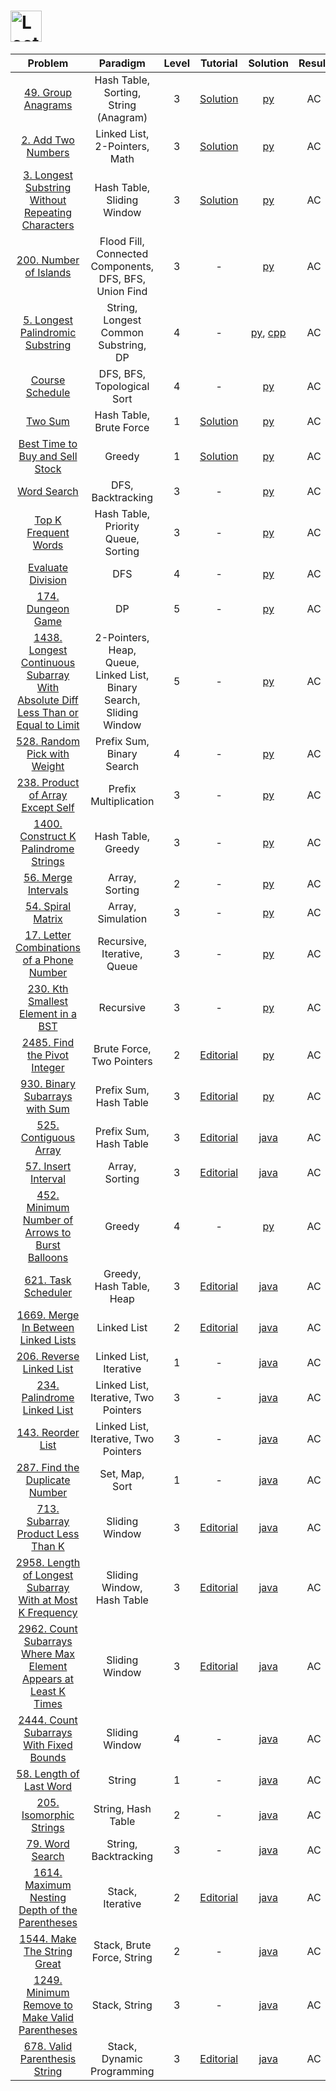 # [<img align="center" height="50" src="https://assets.leetcode.com/static_assets/public/webpack_bundles/images/logo-dark.e99485d9b.svg" alt="LeetCode Home">](https://leetcode.com/)

|                                                                                            Problem                                                                                            |                              Paradigm                               | Level |                                                    Tutorial                                                     |                                          Solution                                          | Result |
| :-------------------------------------------------------------------------------------------------------------------------------------------------------------------------------------------: | :-----------------------------------------------------------------: | :---: | :-------------------------------------------------------------------------------------------------------------: | :----------------------------------------------------------------------------------------: | :----: |
|                                                              [49. Group Anagrams](https://leetcode.com/problems/group-anagrams/)                                                              |                Hash Table, Sorting, String (Anagram)                |   3   |                       [Solution](https://leetcode.com/problems/group-anagrams/solution/)                        |                                [py](./49_Group_Anagrams.py)                                |   AC   |
|                                                             [2. Add Two Numbers](https://leetcode.com/problems/add-two-numbers/)                                                              |                    Linked List, 2-Pointers, Math                    |   3   |                       [Solution](https://leetcode.com/problems/add-two-numbers/solution/)                       |                                [py](./2_Add_Two_Numbers.py)                                |   AC   |
|                              [3. Longest Substring Without Repeating Characters](https://leetcode.com/problems/longest-substring-without-repeating-characters/)                               |                     Hash Table, Sliding Window                      |   3   |       [Solution](https://leetcode.com/problems/longest-substring-without-repeating-characters/solution/)        |                 [py](/3_Longest_Substring_Without_Repeating_Characters.py)                 |   AC   |
|                                                          [200. Number of Islands](https://leetcode.com/problems/number-of-islands/)                                                           |       Flood Fill, Connected Components, DFS, BFS, Union Find        |   3   |                                                        -                                                        |                              [py](./200_Number_of_Islands.py)                              |   AC   |
|                                               [5. Longest Palindromic Substring](https://leetcode.com/problems/longest-palindromic-substring/)                                                |                String, Longest Common Substring, DP                 |   4   |                                                        -                                                        |  [py](./5_Longest_Palindromic_Substring.py), [cpp](./5_Longest_Palindromic_Substring.cpp)  |   AC   |
|                                                               [Course Schedule](https://leetcode.com/problems/course-schedule/)                                                               |                     DFS, BFS, Topological Sort                      |   4   |                                                        -                                                        |                                 [py](./Course_Schedule.py)                                 |   AC   |
|                                                                       [Two Sum](https://leetcode.com/problems/two-sum/)                                                                       |                       Hash Table, Brute Force                       |   1   |                           [Solution](https://leetcode.com/problems/two-sum/solution/)                           |                                     [py](./Two_Sum.py)                                     |   AC   |
|                                               [Best Time to Buy and Sell Stock](https://leetcode.com/problems/best-time-to-buy-and-sell-stock/)                                               |                               Greedy                                |   1   |               [Solution](https://leetcode.com/problems/best-time-to-buy-and-sell-stock/solution/)               |                         [py](./Best_Time_to_Buy_and_Sell_Stock.py)                         |   AC   |
|                                                                   [Word Search](https://leetcode.com/problems/word-search/)                                                                   |                          DFS, Backtracking                          |   3   |                                                        -                                                        |                                   [py](./Word_Search.py)                                   |   AC   |
|                                                          [Top K Frequent Words](https://leetcode.com/problems/top-k-frequent-words/)                                                          |                 Hash Table, Priority Queue, Sorting                 |   3   |                                                        -                                                        |                              [py](./Top_K_Frequent_Words.py)                               |   AC   |
|                                                             [Evaluate Division](https://leetcode.com/problems/evaluate-division/)                                                             |                                 DFS                                 |   4   |                                                        -                                                        |                                [py](./Evaluate_Division.py)                                |   AC   |
|                                                               [174. Dungeon Game](https://leetcode.com/problems/dungeon-game/)                                                                |                                 DP                                  |   5   |                                                        -                                                        |                                [py](./174_Dungeon_Game.py)                                 |   AC   |
| [1438. Longest Continuous Subarray With Absolute Diff Less Than or Equal to Limit](https://leetcode.com/problems/longest-continuous-subarray-with-absolute-diff-less-than-or-equal-to-limit/) | 2-Pointers, Heap, Queue, Linked List, Binary Search, Sliding Window |   5   |                                                        -                                                        | [py](./1438_Longest_Continuous_Subarray_With_Absolute_Diff_Less_Than_or_Equal_to_Limit.py) |   AC   |
|                                                    [528. Random Pick with Weight](https://leetcode.com/problems/random-pick-with-weight/)                                                     |                      Prefix Sum, Binary Search                      |   4   |                                                        -                                                        |                           [py](./528_Random_Pick_with_Weight.py)                           |   AC   |
|                                               [238. Product of Array Except Self](https://leetcode.com/problems/product-of-array-except-self/)                                                |                        Prefix Multiplication                        |   3   |                                                        -                                                        |                        [py](./238_Product_of_Array_Except_Self.py)                         |   AC   |
|                                             [1400. Construct K Palindrome Strings](https://leetcode.com/problems/construct-k-palindrome-strings/)                                             |                         Hash Table, Greedy                          |   3   |                                                        -                                                        |                       [py](./1400_Construct_K_Palindrome_Strings.py)                       |   AC   |
|                                                             [56. Merge Intervals](https://leetcode.com/problems/merge-intervals/)                                                             |                           Array, Sorting                            |   2   |                                                        -                                                        |                               [py](./56_Merge_Intervals.py)                                |   AC   |
|                                                               [54. Spiral Matrix](https://leetcode.com/problems/spiral-matrix/)                                                               |                          Array, Simulation                          |   3   |                                                        -                                                        |                                [py](./54_Spiral_Matrix.py)                                 |   AC   |
|                                       [17. Letter Combinations of a Phone Number](https://leetcode.com/problems/letter-combinations-of-a-phone-number/)                                       |                     Recursive, Iterative, Queue                     |   3   |                                                        -                                                        |                    [py](./17_Letter_Combinations_of_a_Phone_Number.py)                     |   AC   |
|                                              [230. Kth Smallest Element in a BST](https://leetcode.com/problems/kth-smallest-element-in-a-bst/)                                               |                              Recursive                              |   3   |                                                        -                                                        |                        [py](./230_Kth_Smallest_Element_in_a_BST.py)                        |   AC   |
|                                                     [2485. Find the Pivot Integer](https://leetcode.com/problems/find-the-pivot-integer/)                                                     |                      Brute Force, Two Pointers                      |   2   |                  [Editorial](https://leetcode.com/problems/find-the-pivot-integer/editorial/)                   |                           [py](./2485_Find_the_Pivot_Integer.py)                           |   AC   |
|                                                  [930. Binary Subarrays with Sum](https://leetcode.com/problems/binary-subarrays-with-sum/)                                                   |                       Prefix Sum, Hash Table                        |   3   |                 [Editorial](https://leetcode.com/problems/binary-subarrays-with-sum/editorial/)                 |                          [py](./930_Binary_Subarrays_with_Sum.py)                          |   AC   |
|                                                           [525. Contiguous Array](https://leetcode.com/problems/contiguous-array/)                                                            |                       Prefix Sum, Hash Table                        |   3   |                     [Editorial](https://leetcode.com/problems/contiguous-array/editorial/)                      |                            [java](./525_Contiguous_Array.java)                             |   AC   |
|                                                             [57. Insert Interval](https://leetcode.com/problems/insert-interval/)                                                             |                           Array, Sorting                            |   3   |                      [Editorial](https://leetcode.com/problems/insert-interval/editorial/)                      |                             [java](./57_Insert_Interval.java)                              |   AC   |
|                                 [452. Minimum Number of Arrows to Burst Balloons](https://leetcode.com/problems/minimum-number-of-arrows-to-burst-balloons/)                                  |                               Greedy                                |   4   |                                                        -                                                        |                 [py](./452_Minimum_Number_of_Arrows_to_Burst_Balloons.py)                  |   AC   |
|                                                             [621. Task Scheduler](https://leetcode.com/problems/task-scheduler/)                                                              |                      Greedy, Hash Table, Heap                       |   3   |                      [Editorial](https://leetcode.com/problems/task-scheduler/editorial/)                       |                             [java](./621_Task_Scheduler.java)                              |   AC   |
|                                              [1669. Merge In Between Linked Lists](https://leetcode.com/problems/merge-in-between-linked-lists/)                                              |                             Linked List                             |   2   |               [Editorial](https://leetcode.com/problems/merge-in-between-linked-lists/editorial/)               |                     [java](./1669_Merge_in_Between_Linked_Lists.java)                      |   AC   |
|                                                        [206. Reverse Linked List](https://leetcode.com/problems/reverse-linked-list/)                                                         |                       Linked List, Iterative                        |   1   |                                                        -                                                        |                           [java](./206_Reverse_Linked_List.java)                           |   AC   |
|                                                     [234. Palindrome Linked List](https://leetcode.com/problems/palindrome-linked-list/)                                                      |                Linked List, Iterative, Two Pointers                 |   3   |                                                        -                                                        |                         [java](./234_Palindrome_Linked_List.java)                          |   AC   |
|                                                               [143. Reorder List](https://leetcode.com/problems/reorder-list/)                                                                |                Linked List, Iterative, Two Pointers                 |   3   |                                                        -                                                        |                              [java](./143_Reorder_List.java)                               |   AC   |
|                                                  [287. Find the Duplicate Number](https://leetcode.com/problems/find-the-duplicate-number/)                                                   |                           Set, Map, Sort                            |   1   |                                                        -                                                        |                        [java](./287_Find_the_Duplicate_Number.java)                        |   AC   |
|                                               [713. Subarray Product Less Than K](https://leetcode.com/problems/subarray-product-less-than-k/)                                                |                           Sliding Window                            |   3   |               [Editorial](https://leetcode.com/problems/subarray-product-less-than-k/editorial/)                |                      [java](./713_Subarray_Product_Less_Than_K.java)                       |   AC   |
|                        [2958. Length of Longest Subarray With at Most K Frequency](https://leetcode.com/problems/length-of-longest-subarray-with-at-most-k-frequency/)                        |                     Sliding Window, Hash Table                      |   3   |    [Editorial](https://leetcode.com/problems/length-of-longest-subarray-with-at-most-k-frequency/editorial)     |          [java](./2958_Length_of_Longest_Subarray_With_at_Most_K_Frequency.java)           |   AC   |
|                 [2962. Count Subarrays Where Max Element Appears at Least K Times](https://leetcode.com/problems/count-subarrays-where-max-element-appears-at-least-k-times/)                 |                           Sliding Window                            |   3   | [Editorial](https://leetcode.com/problems/count-subarrays-where-max-element-appears-at-least-k-times/editorial) |       [java](./2962_Count_Subarrays_Where_Max_Element_Appears_at_Least_K_Times.java)       |   AC   |
|                                          [2444. Count Subarrays With Fixed Bounds](https://leetcode.com/problems/count-subarrays-with-fixed-bounds/)                                          |                           Sliding Window                            |   4   |                                                        -                                                        |                   [java](./2444_Count_Subarrays_With_Fixed_Bounds.java)                    |   AC   |
|                                                         [58. Length of Last Word](https://leetcode.com/problems/length-of-last-word/)                                                         |                               String                                |   1   |                                                        -                                                        |                           [java](./58_Length_of_Last_Word.java)                            |   AC   |
|                                                         [205. Isomorphic Strings](https://leetcode.com/problems/isomorphic-strings/)                                                          |                         String, Hash Table                          |   2   |                                                        -                                                        |                           [java](./205_Isomorphic_Strings.java)                            |   AC   |
|                                                                 [79. Word Search](https://leetcode.com/problems/word-search/)                                                                 |                        String, Backtracking                         |   3   |                                                        -                                                        |                               [java](./79_Word_Search.java)                                |   AC   |
|                                   [1614. Maximum Nesting Depth of the Parentheses](https://leetcode.com/problems/maximum-nesting-depth-of-the-parentheses/)                                   |                          Stack, Iterative                           |   2   |         [Editorial](https://leetcode.com/problems/maximum-nesting-depth-of-the-parentheses/editorial/)          |                [java](./1614_Maximum_Nesting_Depth_of_the_Parentheses.java)                |   AC   |
|                                                      [1544. Make The String Great](https://leetcode.com/problems/make-the-string-great/)                                                      |                     Stack, Brute Force, String                      |   2   |                                                        -                                                        |                         [java](./1544_Make_The_String_Great.java)                          |   AC   |
|                                   [1249. Minimum Remove to Make Valid Parentheses](https://leetcode.com/problems/minimum-remove-to-make-valid-parentheses/)                                   |                            Stack, String                            |   3   |                                                        -                                                        |                [java](./1249_Minimum_Remove_to_Make_Valid_Parentheses.java)                |   AC   |
|                                                   [678. Valid Parenthesis String](https://leetcode.com/problems/valid-parenthesis-string/)                                                    |                                Stack, Dynamic Programming                                |   3   |                 [Editorial](https://leetcode.com/problems/valid-parenthesis-string/editorial/)                  |                        [java](./678_Valid_Parenthesis_String.java)                         |   AC   |
